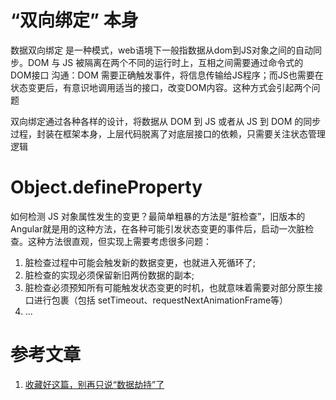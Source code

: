# “双向绑定” 本身

数据双向绑定 是一种模式，web语境下一般指数据从dom到JS对象之间的自动同步。DOM 与 JS 被隔离在两个不同的运行时上，互相之间需要通过命令式的 DOM接口 沟通：DOM 需要正确触发事件，将信息传输给JS程序；而JS也需要在状态变更后，有意识地调用适当的接口，改变DOM内容。这种方式会引起两个问题

双向绑定通过各种各样的设计，将数据从 DOM 到 JS 或者从 JS 到 DOM 的同步过程，封装在框架本身，上层代码脱离了对底层接口的依赖，只需要关注状态管理逻辑




# Object.defineProperty


如何检测 JS 对象属性发生的变更？最简单粗暴的方法是“脏检查”，旧版本的Angular就是用的这种方法，在各种可能引发状态变更的事件后，启动一次脏检查。这种方法很直观，但实现上需要考虑很多问题：

1. 脏检查过程中可能会触发新的数据变更，也就进入死循环了;
2. 脏检查的实现必须保留新旧两份数据的副本;
3. 脏检查必须预知所有可能触发状态变更的时机，也就意味着需要对部分原生接口进行包裹（包括 setTimeout、requestNextAnimationFrame等）
4. ...

# 参考文章

1. [收藏好这篇，别再只说“数据劫持”了](https://juejin.im/post/6844903603497336845)
